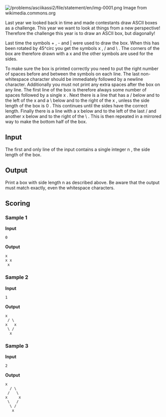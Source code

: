 ![/problems/asciikassi2/file/statement/en/img-0001.png](https://open.kattis.com/problems/asciikassi2/file/statement/en/img-0001.png)
Image from wikimedia.commons.org

Last year we looked back in time and made contestants draw
ASCII boxes as a challenge. This year we want to look at things
from a new perspective! Therefore the challenge this year is to
draw an ASCII box, but diagonally!

Last time the symbols + , - and | were used to draw the box. When this has been rotated by 45^circ you get the
symbols x , / and \ . The corners
of the box are therefore drawn with a x and the other symbols are used for the
sides.

To make sure the box is printed correctly you need to put
the right number of spaces before and between the symbols on
each line. The last non-whitespace character should be
immediately followed by a newline character. Additionally you
must not print any extra spaces after the box on any line. The
first line of the box is therefore always some number of spaces
followed by a single x . Next there is
a line that has a / below and to the
left of the x and a \ below and to the right of the x , unless the side length of the box is 0 . This continues until
the sides have the correct length. Finally there is a line with
a x below and to the left of the last / and another x below and to the right of the \ . This is then repeated in a mirrored way to
make the bottom half of the box.

## Input
The first and only line of the input contains a single
integer n , the side
length of the box.

## Output
Print a box with side length n as described above. Be aware that
the output must match exactly, even the whitespace
characters.

## Scoring
### Sample 1
**Input**
```text
0
```
**Output**
```text
x
x x
 x
```

### Sample 2
**Input**
```text
1
```
**Output**
```text
x
 / \
x   x
 \ /
  x
```

### Sample 3
**Input**
```text
2
```
**Output**
```text
x
  / \
 /   \
x     x
 \   /
  \ /
   x
```
